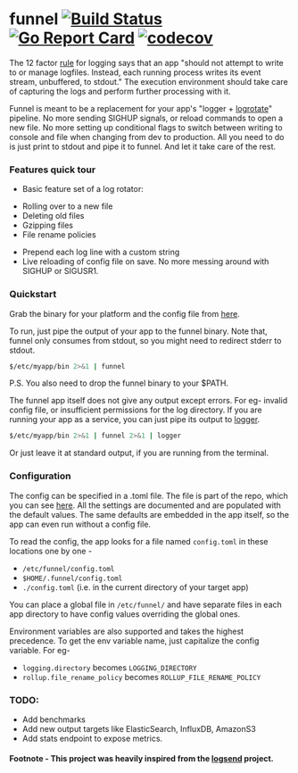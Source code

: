 # funnel [![Build Status](https://travis-ci.org/agnivade/funnel.svg?branch=master)](https://travis-ci.org/agnivade/funnel) [![Go Report Card](https://goreportcard.com/badge/github.com/agnivade/funnel)](https://goreportcard.com/report/github.com/agnivade/funnel) [![codecov](https://codecov.io/gh/agnivade/funnel/branch/master/graph/badge.svg)](https://codecov.io/gh/agnivade/funnel)


The 12 factor [rule](https://12factor.net/logs) for logging says that an app "should not attempt to write to or manage logfiles. Instead, each running process writes its event stream, unbuffered, to stdout." The execution environment should take care of capturing the logs and perform further processing with it.

Funnel is meant to be a replacement for your app's "logger + [logrotate](http://www.linuxcommand.org/man_pages/logrotate8.html)" pipeline. No more sending SIGHUP signals, or reload commands to open a new file. No more setting up conditional flags to switch between writing to console and file when changing from dev to production. All you need to do is just print to stdout and pipe it to funnel. And let it take care of the rest.

### Features quick tour
- Basic feature set of a log rotator:
 * Rolling over to a new file
 * Deleting old files
 * Gzipping files
 * File rename policies
- Prepend each log line with a custom string
- Live reloading of config file on save. No more messing around with SIGHUP or SIGUSR1.

### Quickstart

Grab the binary for your platform and the config file from [here](https://github.com/agnivade/funnel/releases/tag/v0.0.1-alpha).

To run, just pipe the output of your app to the funnel binary. Note that, funnel only consumes from stdout, so you might need to redirect stderr to stdout.

```bash
$/etc/myapp/bin 2>&1 | funnel
```

P.S. You also need to drop the funnel binary to your $PATH.

The funnel app itself does not give any output except errors. For eg- invalid config file, or insufficient permissions for the log directory. If you are running your app as a service, you can just pipe its output to [logger](http://man7.org/linux/man-pages/man1/logger.1.html).

```bash
$/etc/myapp/bin 2>&1 | funnel 2>&1 | logger
```

Or just leave it at standard output, if you are running from the terminal.

### Configuration

The config can be specified in a .toml file. The file is part of the repo, which you can see [here](config.toml). All the settings are documented and are populated with the default values. The same defaults are embedded in the app itself, so the app can even run without a config file.

To read the config, the app looks for a file named `config.toml` in these locations one by one -
- `/etc/funnel/config.toml`
- `$HOME/.funnel/config.toml`
- `./config.toml` (i.e. in the current directory of your target app)

You can place a global file in `/etc/funnel/` and have separate files in each app directory to have config values overriding the global ones.

Environment variables are also supported and takes the highest precedence. To get the env variable name, just capitalize the config variable. For eg-
- `logging.directory` becomes `LOGGING_DIRECTORY`
- `rollup.file_rename_policy` becomes `ROLLUP_FILE_RENAME_POLICY`

### TODO:
- Add benchmarks
- Add new output targets like ElasticSearch, InfluxDB, AmazonS3
- Add stats endpoint to expose metrics.

#### Footnote - This project was heavily inspired from the [logsend](https://github.com/ezotrank/logsend) project.
